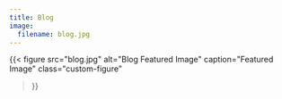 ```yaml
---
title: Blog
image:
  filename: blog.jpg
---
```


{{< figure
  src="blog.jpg"
  alt="Blog Featured Image"
  caption="<i class='fas fa-image'></i>Featured Image"
  class="custom-figure"
>}}